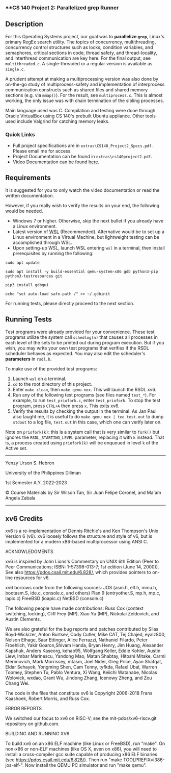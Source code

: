 ### **CS 140 Project 2: Parallelized grep Runner

## **Description**
For this Operating Systems project, our goal was to **parallelize `grep`**, Linux's primary RegEx search utility.
The topics of concurrency, multithreading, concurrency control structures such as locks, condition
variables, and semaphores, critical sections in code, thread safety, and thread-locality,
and interthread communication are key here. For the final output, see `multithreaded.c`.
A single-threaded or a regular version is available as `single.c`.

A prudent attempt at making a multiprocessing version was also done by on-the-go study of multiprocess-safety and implementation
of interprocess communication constructs such as shared files and shared memory sections (e.g. via `mmap()`).
For the result, see `multiprocess.c`. This is almost working, the only issue was with chain termination of the sibling processes.

Main language used was C. Compilation and testing were done through Oracle VirtualBox
using CS 140's prebuilt Ubuntu appliance. Other tools used include Valgrind for catching memory leaks.

### **Quick Links**
- Full project specifications are in `extras\CS140_Project2_Specs.pdf`. Please email me for access.
- Project Documentation can be found in `extras\cs140project2.pdf`.
- Video Documentation can be found [here](https://drive.google.com/file/d/1TQsPHLUj58J7ZiazSH22b_iuG5ZbK7XZ/view?usp=share_link).

## **Requirements**
It is suggested for you to only watch the video documentation or read the written documentation.

However, if you really wish to verify the results on your end, the following would be needed.
- Windows 7 or higher. Otherwise, skip the next bullet if you already have a Linux environment.
- Latest version of [WSL](https://learn.microsoft.com/en-us/windows/wsl/install) (Recommended). Alternative would be to set up a Linux environment in a Virtual Machine, but lightweight testing can be accomplished through WSL.
- Upon setting-up WSL, launch WSL entering `wsl` in a terminal, then install prerequisites by running the following:
```shell
sudo apt update

sudo apt install -y build-essential qemu-system-x86 gdb python3-pip
python3-testresources git

pip3 install gdbgui

echo "set auto-load safe-path /" >> ~/.gdbinit
```
For running tests, please directly proceed to the next section.

## **Running Tests**
Test programs were already provided for your convenience. These test programs utilize the system call `schedlog(n)` that causes all processes in each level of the sets to be printed out during program execution. But if you wish, you may write your own test programs that verifies if the RSDL scheduler behaves as expected. You may also edit the scheduler's **parameters** in `rsdl.h`.

To make use of the provided test programs:
1. Launch `wsl` on a terminal.
2. `cd` to the root directory of this project.
3. Enter `make clean`, then `make qemu-nox`. This will launch the RSDL xv6.
4. Run any of the following test programs (see files named `test_*`). For example, to run `test_priofork.c`, enter `test_priofork`. To stop the test program, press `CTRL+A` then press `x`. This exits xv6.
5. Verify the results by checking the output in the terminal. As Jan Paul also taught me, it is useful to do `make qemu nox | tee test.out` to dump `stdout` to a log file, `test.out` in this case, which one can verify later on.  

Note on `priofork(k)`: this is a system call that is very similar to `fork()` but ignores the `RSDL_STARTING_LEVEL` parameter, replacing it with `k` instead. That is, a process created using `priofork(k)` will be enqueued in level `k` of the Active set. 

---
Yenzy Urson S. Hebron

University of the Philippines Diliman

1st Semester A.Y. 2022-2023

© Course Materials by Sir Wilson Tan, Sir Juan Felipe Coronel, and Ma'am Angela Zabala

---
## **xv6 Credits**
xv6 is a re-implementation of Dennis Ritchie's and Ken Thompson's Unix
Version 6 (v6).  xv6 loosely follows the structure and style of v6,
but is implemented for a modern x86-based multiprocessor using ANSI C.

ACKNOWLEDGMENTS

xv6 is inspired by John Lions's Commentary on UNIX 6th Edition (Peer
to Peer Communications; ISBN: 1-57398-013-7; 1st edition (June 14,
2000)). See also https://pdos.csail.mit.edu/6.828/, which
provides pointers to on-line resources for v6.

xv6 borrows code from the following sources:
    JOS (asm.h, elf.h, mmu.h, bootasm.S, ide.c, console.c, and others)
    Plan 9 (entryother.S, mp.h, mp.c, lapic.c)
    FreeBSD (ioapic.c)
    NetBSD (console.c)

The following people have made contributions: Russ Cox (context switching,
locking), Cliff Frey (MP), Xiao Yu (MP), Nickolai Zeldovich, and Austin
Clements.

We are also grateful for the bug reports and patches contributed by Silas
Boyd-Wickizer, Anton Burtsev, Cody Cutler, Mike CAT, Tej Chajed, eyalz800,
Nelson Elhage, Saar Ettinger, Alice Ferrazzi, Nathaniel Filardo, Peter
Froehlich, Yakir Goaron,Shivam Handa, Bryan Henry, Jim Huang, Alexander
Kapshuk, Anders Kaseorg, kehao95, Wolfgang Keller, Eddie Kohler, Austin
Liew, Imbar Marinescu, Yandong Mao, Matan Shabtay, Hitoshi Mitake, Carmi
Merimovich, Mark Morrissey, mtasm, Joel Nider, Greg Price, Ayan Shafqat,
Eldar Sehayek, Yongming Shen, Cam Tenny, tyfkda, Rafael Ubal, Warren
Toomey, Stephen Tu, Pablo Ventura, Xi Wang, Keiichi Watanabe, Nicolas
Wolovick, wxdao, Grant Wu, Jindong Zhang, Icenowy Zheng, and Zou Chang Wei.

The code in the files that constitute xv6 is
Copyright 2006-2018 Frans Kaashoek, Robert Morris, and Russ Cox.

ERROR REPORTS

We switched our focus to xv6 on RISC-V; see the mit-pdos/xv6-riscv.git
repository on github.com.

BUILDING AND RUNNING XV6

To build xv6 on an x86 ELF machine (like Linux or FreeBSD), run
"make". On non-x86 or non-ELF machines (like OS X, even on x86), you
will need to install a cross-compiler gcc suite capable of producing
x86 ELF binaries (see https://pdos.csail.mit.edu/6.828/).
Then run "make TOOLPREFIX=i386-jos-elf-". Now install the QEMU PC
simulator and run "make qemu".